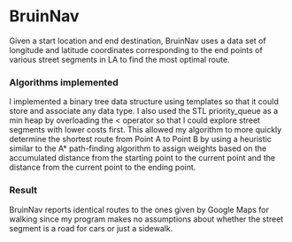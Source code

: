 # BruinNav

Given a start location and end destination, BruinNav uses a data set of
longitude and latitude coordinates corresponding to the end points of various
street segments in LA to find the most optimal route.

### Algorithms implemented
I implemented a binary tree data structure using templates so that it could 
store and associate any data type. I also used the STL priority_queue as a 
min heap by overloading the < operator so that I could explore street segments
with lower costs first. This allowed my algorithm to more quickly determine the 
shortest route from Point A to Point B by using a heuristic similar to the A* 
path-finding algorithm to assign weights based on the accumulated distance from 
the starting point to the current point and the distance from the current point
to the ending point.

### Result
BruinNav reports identical routes to the ones given by Google Maps for walking
since my program makes no assumptions about whether the street segment is a road 
for cars or just a sidewalk.
